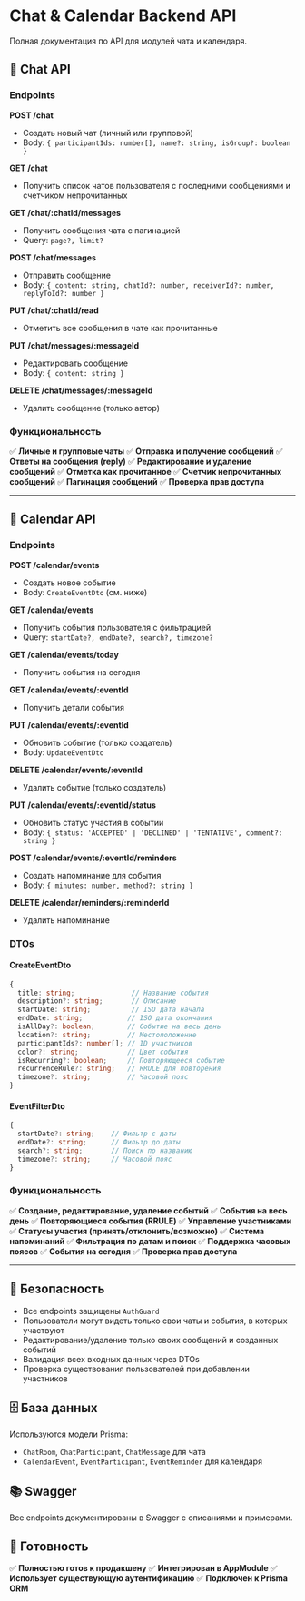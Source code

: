 # Chat & Calendar Backend API

Полная документация по API для модулей чата и календаря.

## 🚀 Chat API

### Endpoints

**POST /chat**
- Создать новый чат (личный или групповой)
- Body: `{ participantIds: number[], name?: string, isGroup?: boolean }`

**GET /chat**
- Получить список чатов пользователя с последними сообщениями и счетчиком непрочитанных

**GET /chat/:chatId/messages**
- Получить сообщения чата с пагинацией
- Query: `page?, limit?`

**POST /chat/messages**
- Отправить сообщение
- Body: `{ content: string, chatId?: number, receiverId?: number, replyToId?: number }`

**PUT /chat/:chatId/read**
- Отметить все сообщения в чате как прочитанные

**PUT /chat/messages/:messageId**
- Редактировать сообщение
- Body: `{ content: string }`

**DELETE /chat/messages/:messageId**
- Удалить сообщение (только автор)

### Функциональность

✅ **Личные и групповые чаты**
✅ **Отправка и получение сообщений**
✅ **Ответы на сообщения (reply)**
✅ **Редактирование и удаление сообщений**
✅ **Отметка как прочитанное**
✅ **Счетчик непрочитанных сообщений**
✅ **Пагинация сообщений**
✅ **Проверка прав доступа**

---

## 📅 Calendar API

### Endpoints

**POST /calendar/events**
- Создать новое событие
- Body: `CreateEventDto` (см. ниже)

**GET /calendar/events**
- Получить события пользователя с фильтрацией
- Query: `startDate?, endDate?, search?, timezone?`

**GET /calendar/events/today**
- Получить события на сегодня

**GET /calendar/events/:eventId**
- Получить детали события

**PUT /calendar/events/:eventId**
- Обновить событие (только создатель)
- Body: `UpdateEventDto`

**DELETE /calendar/events/:eventId**
- Удалить событие (только создатель)

**PUT /calendar/events/:eventId/status**
- Обновить статус участия в событии
- Body: `{ status: 'ACCEPTED' | 'DECLINED' | 'TENTATIVE', comment?: string }`

**POST /calendar/events/:eventId/reminders**
- Создать напоминание для события
- Body: `{ minutes: number, method?: string }`

**DELETE /calendar/reminders/:reminderId**
- Удалить напоминание

### DTOs

#### CreateEventDto
```typescript
{
  title: string;              // Название события
  description?: string;       // Описание
  startDate: string;          // ISO дата начала
  endDate: string;           // ISO дата окончания
  isAllDay?: boolean;        // Событие на весь день
  location?: string;         // Местоположение
  participantIds?: number[]; // ID участников
  color?: string;            // Цвет события
  isRecurring?: boolean;     // Повторяющееся событие
  recurrenceRule?: string;   // RRULE для повторения
  timezone?: string;         // Часовой пояс
}
```

#### EventFilterDto
```typescript
{
  startDate?: string;    // Фильтр с даты
  endDate?: string;      // Фильтр до даты
  search?: string;       // Поиск по названию
  timezone?: string;     // Часовой пояс
}
```

### Функциональность

✅ **Создание, редактирование, удаление событий**
✅ **События на весь день**
✅ **Повторяющиеся события (RRULE)**
✅ **Управление участниками**
✅ **Статусы участия (принять/отклонить/возможно)**
✅ **Система напоминаний**
✅ **Фильтрация по датам и поиск**
✅ **Поддержка часовых поясов**
✅ **События на сегодня**
✅ **Проверка прав доступа**

---

## 🔐 Безопасность

- Все endpoints защищены `AuthGuard`
- Пользователи могут видеть только свои чаты и события, в которых участвуют
- Редактирование/удаление только своих сообщений и созданных событий
- Валидация всех входных данных через DTOs
- Проверка существования пользователей при добавлении участников

## 🗄️ База данных

Используются модели Prisma:
- `ChatRoom`, `ChatParticipant`, `ChatMessage` для чата
- `CalendarEvent`, `EventParticipant`, `EventReminder` для календаря

## 📚 Swagger

Все endpoints документированы в Swagger с описаниями и примерами.

## 🎯 Готовность

✅ **Полностью готов к продакшену**
✅ **Интегрирован в AppModule**
✅ **Использует существующую аутентификацию**
✅ **Подключен к Prisma ORM**
